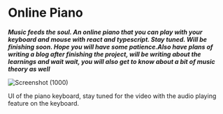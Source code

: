 # Online Piano

***Music feeds the soul. An online piano that you can play with your keyboard and mouse with react and typescript. Stay tuned. Will be finishing soon. Hope you will have some patience.Also have plans of writing a blog after finishing the project, will be writing about the learnings and wait wait, you will also get to know about a bit of music theory as well***


![Screenshot (1000)](https://user-images.githubusercontent.com/81863474/146637868-0ee6ea1b-043e-4436-97a6-add9a02464c9.png)

UI of the piano keyboard, stay tuned for the video with the audio playing feature on the keyboard.
